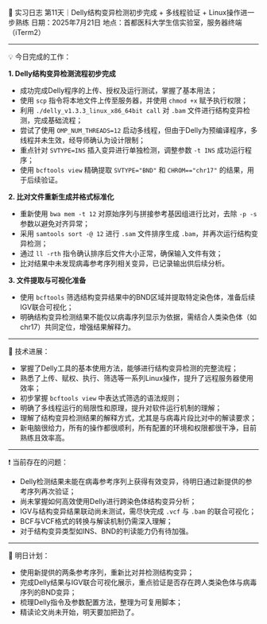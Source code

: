 🧬 实习日志 第11天｜Delly结构变异检测初步完成 + 多线程验证 + Linux操作进一步熟练
日期：2025年7月21日
地点：首都医科大学生信实验室，服务器终端（iTerm2）

---

💡 今日完成的工作：

**1. Delly结构变异检测流程初步完成**

* 成功完成Delly程序的上传、授权及运行测试，掌握了基本用法；
* 使用 `scp` 指令将本地文件上传至服务器，并使用 `chmod +x` 赋予执行权限；
* 利用 `./delly_v1.3.3_linux_x86_64bit call` 对 `.bam` 文件进行结构变异检测，完成基础流程；
* 尝试了使用 `OMP_NUM_THREADS=12` 启动多线程，但由于Delly为预编译程序，多线程并未生效，经导师确认为设计限制；
* 重点针对 `SVTYPE=INS` 插入变异进行单独检测，调整参数 `-t INS` 成功运行程序；
* 使用 `bcftools view` 精确提取 `SVTYPE="BND"` 和 `CHROM=="chr17"` 的结果，用于后续验证。

**2. 比对文件重新生成并格式标准化**

* 重新使用 `bwa mem -t 12` 对原始序列与拼接参考基因组进行比对，去除 `-p -s` 参数以避免对齐异常；
* 采用 `samtools sort -@ 12` 进行 `.sam` 文件排序生成 `.bam`，并再次运行结构变异检测；
* 通过 `ll -rth` 指令确认排序后文件大小正常，确保输入文件有效；
* 比对结果中未发现病毒参考序列相关变异，已记录输出供后续分析。

**3. 文件提取与可视化准备**

* 使用 `bcftools` 筛选结构变异结果中的BND区域并提取特定染色体，准备后续IGV联合可视化；
* 明确结构变异检测结果不能仅以病毒序列显示为依据，需结合人类染色体（如chr17）共同定位，增强结果解释力。

---

📌 技术进展：

* 掌握了Delly工具的基本使用方法，能够进行结构变异检测的完整流程；
* 熟悉了上传、赋权、执行、筛选等一系列Linux操作，提升了远程服务器使用效率；
* 初步掌握 `bcftools view` 中表达式筛选的语法规则；
* 明确了多线程运行的局限性和原理，提升对软件运行机制的理解；
* 理解了结构变异检测结果的解释方式，尤其是与病毒片段比对中的解读要求；
* 新电脑很给力，所有的操作都很顺利，所有配置的环境和权限都很干净，目前熟练且效率高。

---

❗ 当前存在的问题：

* Delly检测结果未能在病毒参考序列上获得有效变异，待明日通过新提供的参考序列再次验证；
* 尚未掌握如何高效使用Delly进行跨染色体结构变异分析；
* IGV与结构变异结果联动尚未测试，需尽快完成 `.vcf` 与 `.bam` 的联合可视化；
* BCF与VCF格式的转换与解读机制仍需深入理解；
* 对于结构变异类型如INS、BND的判读能力仍有待加强。

---

🎯 明日计划：

* 使用新提供的两条参考序列，重新比对并检测结构变异；
* 完成Delly结果与IGV联合可视化展示，重点验证是否存在跨人类染色体与病毒序列的BND变异；
* 梳理Delly指令及参数配置方法，整理为可复用脚本；
* 精读论文尚未开始，明天要加把劲了。
